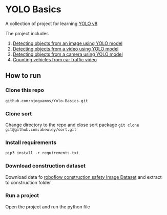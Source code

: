 # YOLO Basics

A collection of project for learning [YOLO v8](https://github.com/ultralytics/ultralytics)

The project includes
1. [Detecting objects from an image using YOLO model](basics.py)
2. [Detecting objects from a video using YOLO model](video.py)
3. [Detecting objects from a camera using YOLO model](camera.py)
4. [Counting vehicles from car traffic video](car_counter.py)

## How to run

### Clone this repo 
`github.com:njoguamos/Yolo-Basics.git`

### Clone sort
Change directory to the repo and close sort package `git clone git@github.com:abewley/sort.git `

### Install requirements
`pip3 install -r requirements.txt`

### Download construction dataset
Download data fo [roboflow construction safety Image Dataset](https://universe.roboflow.com/roboflow-universe-projects/construction-site-safety/dataset/27) and extract to construction folder

### Run a project
Open the project and run the python file